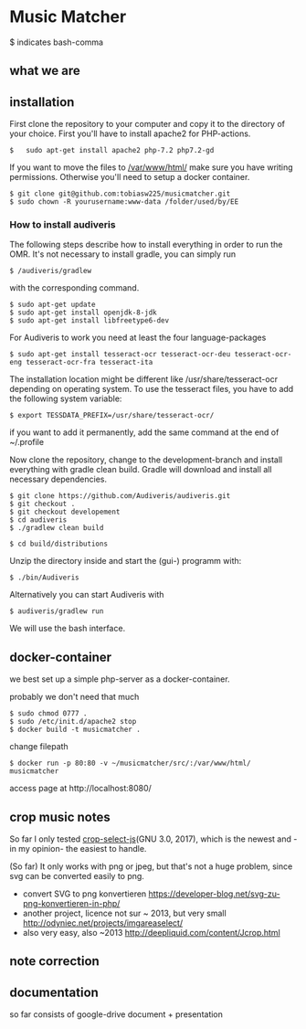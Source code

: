 # Music Matcher
$ indicates bash-comma

## what we are

## installation
First clone the repository to your computer and copy it to the directory of your choice. First you'll have to install apache2 for PHP-actions.

	$ 	sudo apt-get install apache2 php-7.2 php7.2-gd 
	
If you want to move the files to [/var/www/html/]() make sure you have writing permissions. Otherwise you'll need to setup a docker container.
	
	$ git clone git@github.com:tobiasw225/musicmatcher.git
	$ sudo chown -R yourusername:www-data /folder/used/by/EE

### How to install audiveris
The following steps describe how to install everything in order to run the OMR. It's not necessary  to install gradle, you can simply run

	$ /audiveris/gradlew

with the corresponding command.

	$ sudo apt-get update
	$ sudo apt-get install openjdk-8-jdk	
	$ sudo apt-get install libfreetype6-dev
For Audiveris to work you need at least the four language-packages

	$ sudo apt-get install tesseract-ocr tesseract-ocr-deu tesseract-ocr-eng tesseract-ocr-fra tesseract-ita

The installation location might be different like /usr/share/tesseract-ocr depending on operating system. To use the tesseract files, you have to add the following system variable:

	$ export TESSDATA_PREFIX=/usr/share/tesseract-ocr/
	
if you want to add it permanently, add the same command at the end of ~/.profile

Now clone the repository, change to the development-branch and install everything with gradle clean build. Gradle will download and install all necessary  dependencies.

	$ git clone https://github.com/Audiveris/audiveris.git
	$ git checkout .
	$ git checkout developement
	$ cd audiveris
	$ ./gradlew clean build 

	$ cd build/distributions
Unzip the directory inside and start the (gui-) programm with:  

	$ ./bin/Audiveris

Alternatively you can start Audiveris with

	$ audiveris/gradlew run 
	
We will use the bash interface.



## docker-container
we best set up a simple php-server as a docker-container.

probably we don't need that much

	$ sudo chmod 0777 .
	$ sudo /etc/init.d/apache2 stop 
	$ docker build -t musicmatcher .

change filepath

	$ docker run -p 80:80 -v ~/musicmatcher/src/:/var/www/html/ musicmatcher
access page at 
	http://localhost:8080/ 


## crop music notes

So far I only tested [crop-select-js](https://github.com/zara-4/crop-select-js)(GNU 3.0, 2017), which is the newest and - in my opinion- the easiest to handle.



(So far) It only works with png or jpeg, but that's not a huge problem, since svg can be converted easily to png.

- convert SVG to png konvertieren
https://developer-blog.net/svg-zu-png-konvertieren-in-php/
- another project, licence not sur ~ 2013, but very small
http://odyniec.net/projects/imgareaselect/
- also very easy, also ~2013
http://deepliquid.com/content/Jcrop.html


## note correction

## documentation


so far consists of google-drive document + presentation 